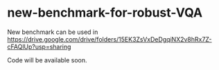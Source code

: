 # new-benchmark-for-robust-VQA
New benchmark can be used in https://drive.google.com/drive/folders/15EK3ZsVxDeDgqiNX2v8hRx7Z-cFAQlUp?usp=sharing 

Code will be available soon.
